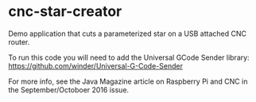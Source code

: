 # cnc-star-creator
Demo application that cuts a parameterized star on a USB attached CNC router.

To run this code you will need to add the Universal GCode Sender library: https://github.com/winder/Universal-G-Code-Sender

For more info, see the Java Magazine article on Raspberry Pi and CNC in the September/Octoboer 2016 issue.
